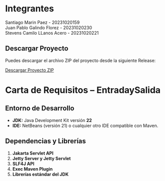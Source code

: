 # Integrantes

Santiago Marin Paez - 20231020159 <br>
Juan Pablo Galindo Florez - 20231020230 <br>
Stevens Camilo LLanos Acero - 20231020221 

## Descargar Proyecto

Puedes descargar el archivo ZIP del proyecto desde la siguiente Release:

[Descargar Proyecto ZIP](https://github.com/user-attachments/files/19515769/EntradaySalida.zip)

# Carta de Requisitos – EntradaySalida

## Entorno de Desarrollo

- **JDK:** Java Development Kit versión **22**
- **IDE:** NetBeans (versión 21) o cualquier otro IDE compatible con Maven.

## Dependencias y Librerías

1. **Jakarta Servlet API**
2. **Jetty Server y Jetty Servlet**
3. **SLF4J API**
4. **Exec Maven Plugin**
5. **Librerías estándar del JDK**

   
